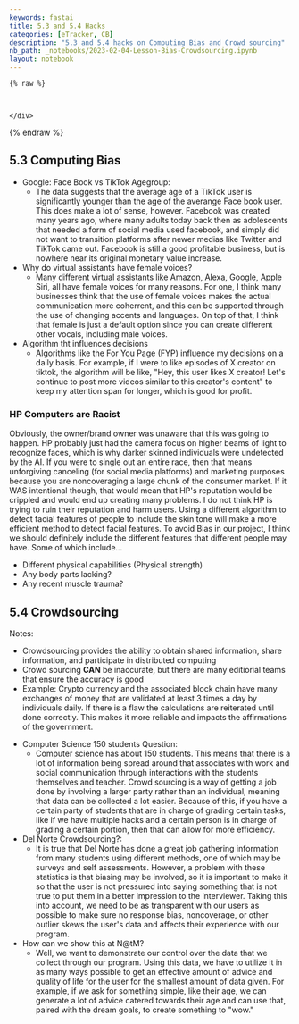 ```yaml
---
keywords: fastai
title: 5.3 and 5.4 Hacks
categories: [eTracker, CB]
description: "5.3 and 5.4 hacks on Computing Bias and Crowd sourcing"
nb_path: _notebooks/2023-02-04-Lesson-Bias-Crowdsourcing.ipynb
layout: notebook
---
```


<!--
#################################################
### THIS FILE WAS AUTOGENERATED! DO NOT EDIT! ###
#################################################
# file to edit: _notebooks/2023-02-04-Lesson-Bias-Crowdsourcing.ipynb
-->

<div class="container" id="notebook-container">
        
    {% raw %}
    
<div class="cell border-box-sizing code_cell rendered">
<div class="input">

<div class="inner_cell">
    <div class="input_area">
<div class=" highlight hl-python"><pre><span></span>
</pre></div>

    </div>
</div>
</div>

</div>
    {% endraw %}

<div class="cell border-box-sizing text_cell rendered"><div class="inner_cell">
<div class="text_cell_render border-box-sizing rendered_html">
<h2 id="5.3-Computing-Bias">5.3 Computing Bias<a class="anchor-link" href="#5.3-Computing-Bias"> </a></h2><ul>
<li>Google: Face Book vs TikTok Agegroup:<ul>
<li>The data suggests that the average age of a TikTok user is significantly younger than the age of the averange Face book user. This does make a lot of sense, however. Facebook was created many years ago, where many adults today back then as adolescents that needed a form of social media used facebook, and simply did not want to transition platforms after newer medias like Twitter and TikTok came out. Facebook is still a good profitable business, but is nowhere near its original monetary value increase.</li>
</ul>
</li>
<li>Why do virtual assistants have female voices?<ul>
<li>Many different virtual assistants like Amazon, Alexa, Google, Apple Siri, all have female voices for many reasons. For one, I think many businesses think that the use of female voices makes the actual communication more coherrent, and this can be supported through the use of changing accents and languages. On top of that, I think that female is just a default option since you can create different other vocals, including male voices.</li>
</ul>
</li>
<li>Algorithm tht influences decisions<ul>
<li>Algorithms like the For You Page (FYP) influence my decisions on a daily basis. For example, if I were to like episodes of X creator on tiktok, the algorithm will be like, "Hey, this user likes X creator! Let's continue to post more videos similar to this creator's content" to keep my attention span for longer, which is good for profit.</li>
</ul>
</li>
</ul>
<h3 id="HP-Computers-are-Racist">HP Computers are Racist<a class="anchor-link" href="#HP-Computers-are-Racist"> </a></h3><p>Obviously, the owner/brand owner was unaware that this was going to happen. HP probably just had the camera focus on higher beams of light to recognize faces, which is why darker skinned individuals were undetected by the AI. If you were to single out an entire race, then that means unforgiving canceling (for social media platforms) and marketing purposes because you are noncoveraging a large chunk of the consumer market. If it WAS intentional though, that would mean that HP's reputation would be crippled and would end up creating many problems. I do not think HP is trying to ruin their reputation and harm users. Using a different algorithm to detect facial features of people to include the skin tone will make a more efficient method to detect facial features.
To avoid Bias in our project, I think we should definitely include the different features that different people may have. Some of which include...</p>
<ul>
<li>Different physical capabilities (Physical strength)</li>
<li>Any body parts lacking?</li>
<li>Any recent muscle trauma?</li>
</ul>

</div>
</div>
</div>
<div class="cell border-box-sizing text_cell rendered"><div class="inner_cell">
<div class="text_cell_render border-box-sizing rendered_html">
<h2 id="5.4-Crowdsourcing">5.4 Crowdsourcing<a class="anchor-link" href="#5.4-Crowdsourcing"> </a></h2><p>Notes:</p>
<ul>
<li>Crowdsourcing provides the ability to obtain shared information, share information, and participate in distributed computing</li>
<li>Crowd sourcing <strong>CAN</strong> be inaccurate, but there are many editiorial teams that ensure the accuracy is good</li>
<li>Example: Crypto currency and the associated block chain have many exchanges of money that are validated at least 3 times a day by individuals daily. If there is a flaw the calculations are reiterated until done correctly. This makes it more reliable and impacts the affirmations of the government.</li>
</ul>
<ul>
<li>Computer Science 150 students Question:<ul>
<li>Computer science has about 150 students. This means that there is a lot of information being spread around that associates with work and social communication through interactions with the students themselves and teacher. Crowd sourcing is a way of getting a job done by involving a larger party rather than an individual, meaning that data can be collected a lot easier. Because of this, if you have a certain party of students that are in charge of grading certain tasks, like if we have multiple hacks and a certain person is in charge of grading a certain portion, then that can allow for more efficiency.</li>
</ul>
</li>
<li>Del Norte Crowdsourcing?:<ul>
<li>It is true that Del Norte has done a great job gathering information from many students using different methods, one of which may be surveys and self assessments. However, a problem with these statistics is that biasing may be involved, so it is important to make it so that the user is not pressured into saying something that is not true to put them in a better impression to the interviewer. Taking this into account, we need to be as transparent with our users as possible to make sure no response bias, noncoverage, or other outlier skews the user's data and affects their experience with our program.</li>
</ul>
</li>
<li>How can we show this at N@tM?<ul>
<li>Well, we want to demonstrate our control over the data that we collect through our program. Using this data, we have to utilize it in as many ways possible to get an effective amount of advice and quality of life for the user for the smallest amount of data given. For example, if we ask for something simple, like their age, we can generate a lot of advice catered towards their age and can use that, paired with the dream goals, to create something to "wow."</li>
</ul>
</li>
</ul>

</div>
</div>
</div>
</div>
 


